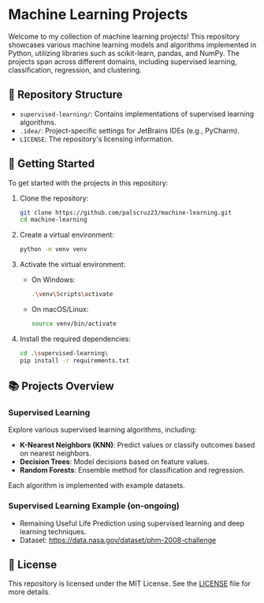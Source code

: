 # Machine Learning Projects

Welcome to my collection of machine learning projects! This repository showcases various machine learning models and algorithms implemented in Python, utilizing libraries such as scikit-learn, pandas, and NumPy. The projects span across different domains, including supervised learning, classification, regression, and clustering.

## 💾 Repository Structure

- `supervised-learning/`: Contains implementations of supervised learning algorithms.
- `.idea/`: Project-specific settings for JetBrains IDEs (e.g., PyCharm).
- `LICENSE`: The repository's licensing information.

## 🚀 Getting Started

To get started with the projects in this repository:

1. Clone the repository:

   ```bash
   git clone https://github.com/palscruz23/machine-learning.git
   cd machine-learning
   ```

2. Create a virtual environment:

   ```bash
   python -m venv venv
   ```

3. Activate the virtual environment:

   - On Windows:

     ```bash
     .\venv\Scripts\activate
     ```

   - On macOS/Linux:

     ```bash
     source venv/bin/activate
     ```

4. Install the required dependencies:

   ```bash
   cd .\supervised-learning\
   pip install -r requirements.txt
   ```

## 📚 Projects Overview

### Supervised Learning

Explore various supervised learning algorithms, including:

- **K-Nearest Neighbors (KNN)**: Predict values or classify outcomes based on nearest neighbors.
- **Decision Trees**: Model decisions based on feature values.
- **Random Forests**: Ensemble method for classification and regression.

Each algorithm is implemented with example datasets.

### Supervised Learning Example (on-ongoing)

- Remaining Useful Life Prediction using supervised learning and deep learning techniques.
- Dataset: https://data.nasa.gov/dataset/phm-2008-challenge

## 📜 License

This repository is licensed under the MIT License. See the [LICENSE](LICENSE) file for more details.


